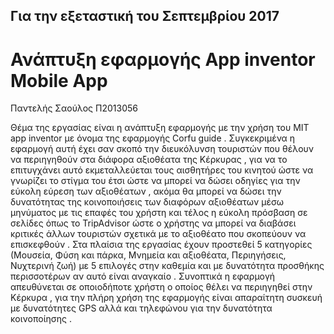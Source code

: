 ## Για την εξεταστική του Σεπτεμβρίου 2017

# Ανάπτυξη εφαρμογής App inventor Mobile App
Παντελής Σαούλος 
Π2013056

Θέμα της εργασίας είναι η ανάπτυξη εφαρμογής με την χρήση του MIT app inventor με όνομα της εφαρμογής Corfu guide . Συγκεκριμένα η εφαρμογή αυτή έχει σαν σκοπό την διευκόλυνση τουριστών που θέλουν να περιηγηθούν στα διάφορα αξιοθέατα της Κέρκυρας , για να το επιτυγχάνει αυτό εκμεταλλεύεται τους αισθητήρες του κινητού ώστε να γνωρίζει το στίγμα του έτσι ώστε να μπορεί να δώσει οδηγίες για την εύκολη εύρεση των αξιοθέατων , ακόμα θα μπορεί να δώσει την δυνατότητας της κοινοποιήσεις των διαφόρων αξιοθέατων μέσω μηνύματος με τις επαφές του χρήστη και τέλος η εύκολη πρόσβαση σε σελίδες όπως το TripAdvisor ώστε ο χρήστης να μπορεί να διαβάσει κριτικές άλλων τουριστών σχετικά με το αξιοθέατο που σκοπεύουν να επισκεφθούν . Στα πλαίσια της εργασίας έχουν προστεθεί 5 κατηγορίες (Μουσεία, Φύση και πάρκα, Μνημεία και αξιοθέατα, Περιηγήσεις, Νυχτερινή ζωή) με 5 επιλογές στην καθεμία και με δυνατότητα προσθήκης περισσοτέρων αν αυτό είναι αναγκαίο . Συνοπτικά η εφαρμογή απευθύνεται σε οποιοδήποτε χρήστη ο οποίος θέλει να περιηγηθεί στην Κέρκυρα , για την πλήρη χρήση της εφαρμογής είναι απαραίτητη συσκευή με δυνατότητες GPS αλλά και τηλεφώνου για την δυνατότητα κοινοποίησης .
